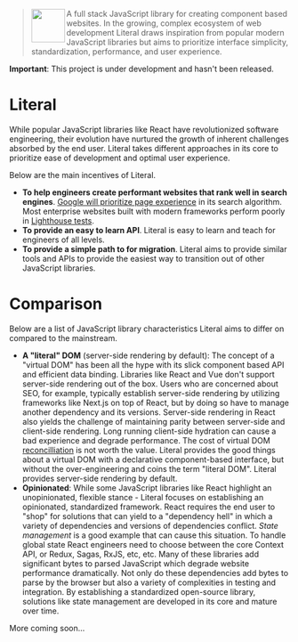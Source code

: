 > <img src="https://literaljs.s3.amazonaws.com/literal-logo.png" width="60" height="60" align="left" /> A full stack JavaScript library for creating component based websites. In the growing, complex ecosystem of web development Literal draws inspiration from popular modern JavaScript libraries but aims to prioritize interface simplicity, standardization, performance, and user experience.

**Important**: This project is under development and hasn't been released.

# Literal

While popular JavaScript libraries like React have revolutionized software engineering, their evolution have nurtured the growth of inherent challenges absorbed by the end user. Literal takes different approaches in its core to prioritize ease of development and optimal user experience.

Below are the main incentives of Literal.

- **To help engineers create performant websites that rank well in search engines**. [Google will prioritize page experience](https://webmasters.googleblog.com/2020/05/evaluating-page-experience.html) in its search algorithm. Most enterprise websites built with modern frameworks perform poorly in [Lighthouse tests](https://developers.google.com/web/tools/lighthouse).
- **To provide an easy to learn API**. Literal is easy to learn and teach for engineers of all levels.
- **To provide a simple path to for migration**. Literal aims to provide similar tools and APIs to provide the easiest way to transition out of other JavaScript libraries.

# Comparison

Below are a list of JavaScript library characteristics Literal aims to differ on compared to the mainstream.

- **A "literal" DOM** (server-side rendering by default): The concept of a "virtual DOM" has been all the hype with its slick component based API and efficient data binding. Libraries like React and Vue don't support server-side rendering out of the box. Users who are concerned about SEO, for example, typically establish server-side rendering by utilizing frameworks like Next.js on top of React, but by doing so have to manage another dependency and its versions. Server-side rendering in React also yields the challenge of maintaining parity between server-side and client-side rendering. Long running client-side hydration can cause a bad experience and degrade performance. The cost of virtual DOM [reconcilliation](https://reactjs.org/docs/reconciliation.html) is not worth the value. Literal provides the good things about a virtual DOM with a declarative component-based interface, but without the over-engineering and coins the term "literal DOM". Literal provides server-side rendering by default.
- **Opinionated**: While some JavaScript libraries like React highlight an unopinionated, flexible stance - Literal focuses on establishing an opinionated, standardized framework. React requires the end user to "shop" for solutions that can yield to a "dependency hell" in which a variety of dependencies and versions of dependencies conflict. *State management* is a good example that can cause this situation. To handle global state React engineers need to choose between the core Context API, or Redux, Sagas, RxJS, etc, etc. Many of these libraries add significant bytes to parsed JavaScript which degrade website performance dramatically. Not only do these dependencies add bytes to parse by the browser but also a variety of complexities in testing and integration. By establishing a standardized open-source library, solutions like state management are developed in its core and mature over time.

More coming soon...
